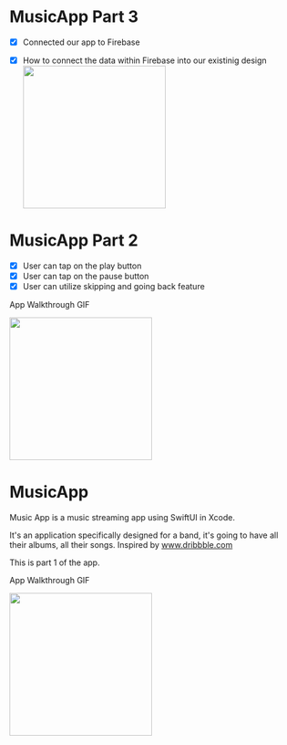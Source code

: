 # MusicApp Part 3

- [x] Connected our app to Firebase
- [x] How to connect the data within Firebase into our existinig design
<img src="http://g.recordit.co/nMExAIYNeM.gif" width=250><br>



# MusicApp Part 2

- [x] User can tap on the play button
- [x] User can tap on the pause button
- [x] User can utilize skipping and going back feature

App Walkthrough GIF

<img src="http://g.recordit.co/xKmLVzfC87.gif" width=250><br>


# MusicApp

Music App is a music streaming app using SwiftUI in Xcode.

It's an application specifically designed for a band, it's going to have all their albums, all their songs. Inspired by www.dribbble.com

This is part 1 of the app.

App Walkthrough GIF

<img src="http://g.recordit.co/sJMRWkH7Bz.gif" width=250><br>
